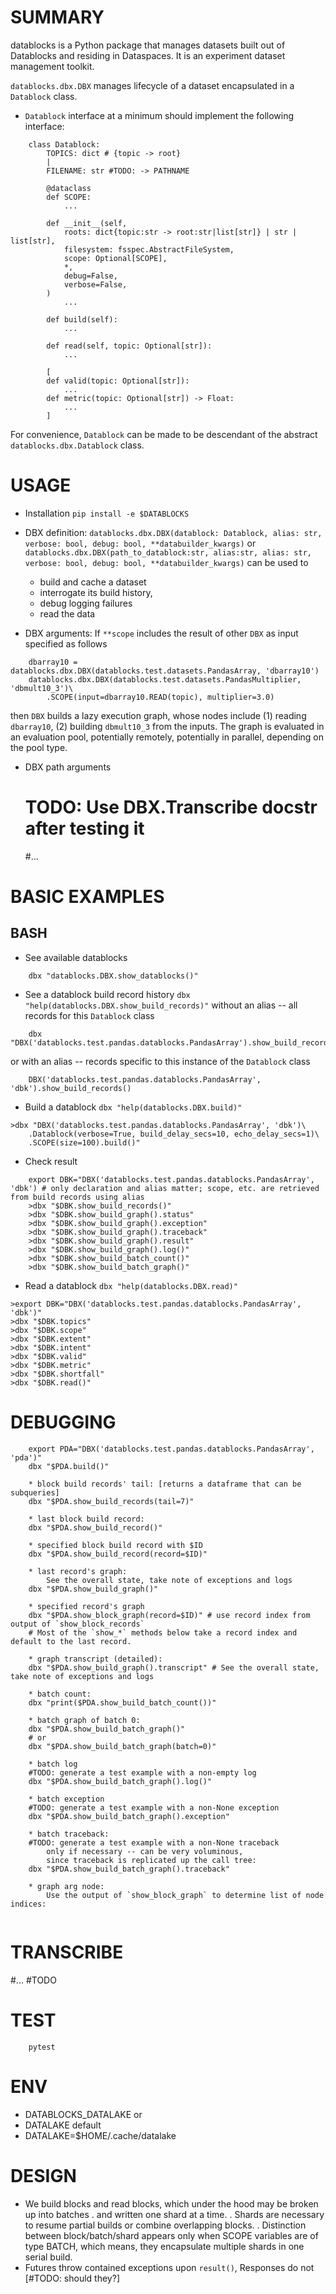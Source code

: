 # SUMMARY 
datablocks is a Python package that manages datasets built out of Datablocks and residing in Dataspaces.
It is an experiment dataset management toolkit.

`datablocks.dbx.DBX` manages lifecycle of a dataset encapsulated in a `Datablock` class. 
* `Datablock` interface at a minimum should implement the following interface:
```
    class Datablock:
        TOPICS: dict # {topic -> root} 
        |
        FILENAME: str #TODO: -> PATHNAME
        
        @dataclass
        def SCOPE:
            ...

        def __init__(self,
            roots: dict{topic:str -> root:str|list[str]} | str | list[str],
            filesystem: fsspec.AbstractFileSystem,
            scope: Optional[SCOPE],
            *,
            debug=False,
            verbose=False,
        )
            ...

        def build(self):
            ...

        def read(self, topic: Optional[str]):
            ...

        [
        def valid(topic: Optional[str]):
            ...
        def metric(topic: Optional[str]) -> Float:
            ...
        ]

```
For convenience, `Datablock` can be made to be descendant of the abstract `datablocks.dbx.Datablock` class.  

# USAGE
* Installation
`pip install -e $DATABLOCKS`

* DBX definition:
`datablocks.dbx.DBX(datablock: Datablock, alias: str, verbose: bool, debug: bool, **databuilder_kwargs)` 
    or 
 `datablocks.dbx.DBX(path_to_datablock:str, alias:str, alias: str, verbose: bool, debug: bool, **databuilder_kwargs)`
can be used to 
    - build and cache a dataset
    - interrogate its build history, 
    - debug logging failures
    - read the data

* DBX arguments:
If `**scope` includes the result of other `DBX` as input specified as follows
```
    dbarray10 = datablocks.dbx.DBX(datablocks.test.datasets.PandasArray, 'dbarray10')
    datablocks.dbx.DBX(datablocks.test.datasets.PandasMultiplier, 'dbmult10_3')\
        .SCOPE(input=dbarray10.READ(topic), multiplier=3.0)
```
then `DBX` builds a lazy execution graph, whose nodes include (1) reading `dbarray10`, (2) building `dbmult10_3` from the inputs.
The graph is evaluated in an evaluation pool, potentially remotely, potentially in parallel, depending on the pool type.

* DBX path arguments
    # TODO: Use DBX.Transcribe docstr after testing it
    #...


# BASIC EXAMPLES
## BASH
* See available datablocks
```
    dbx "datablocks.DBX.show_datablocks()"
```
* See a datablock build record history
`dbx "help(datablocks.DBX.show_build_records)"`
without an alias -- all records for this `Datablock` class
```
    dbx "DBX('datablocks.test.pandas.datablocks.PandasArray').show_build_records()"
```
or with an alias -- records specific to this instance of the `Datablock` class
```
    DBX('datablocks.test.pandas.datablocks.PandasArray', 'dbk').show_build_records()
```

* Build a datablock
`dbx "help(datablocks.DBX.build)"`
```
>dbx "DBX('datablocks.test.pandas.datablocks.PandasArray', 'dbk')\
    .Datablock(verbose=True, build_delay_secs=10, echo_delay_secs=1)\
    .SCOPE(size=100).build()"
```

* Check result
```
    export DBK="DBX('datablocks.test.pandas.datablocks.PandasArray', 'dbk') # only declaration and alias matter; scope, etc. are retrieved from build records using alias
    >dbx "$DBK.show_build_records()"
    >dbx "$DBK.show_build_graph().status"
    >dbx "$DBK.show_build_graph().exception"
    >dbx "$DBK.show_build_graph().traceback"
    >dbx "$DBK.show_build_graph().result"
    >dbx "$DBK.show_build_graph().log()"
    >dbx "$DBK.show_build_batch_count()"
    >dbx "$DBK.show_build_batch_graph()"
```
* Read a datablock
`dbx "help(datablocks.DBX.read)"`
```
>export DBK="DBX('datablocks.test.pandas.datablocks.PandasArray', 'dbk')"
>dbx "$DBK.topics"
>dbx "$DBK.scope"
>dbx "$DBK.extent"
>dbx "$DBK.intent"
>dbx "$DBK.valid"
>dbx "$DBK.metric"
>dbx "$DBK.shortfall"
>dbx "$DBK.read()"
```

# DEBUGGING
```
    export PDA="DBX('datablocks.test.pandas.datablocks.PandasArray', 'pda')" 
    dbx "$PDA.build()"

    * block build records' tail: [returns a dataframe that can be subqueries]
    dbx "$PDA.show_build_records(tail=7)"

    * last block build record:
    dbx "$PDA.show_build_record()"

    * specified block build record with $ID
    dbx "$PDA.show_build_record(record=$ID)"
    
    * last record's graph:
        See the overall state, take note of exceptions and logs
    dbx "$PDA.show_build_graph()" 
    
    * specified record's graph
    dbx "$PDA.show_block_graph(record=$ID)" # use record index from output of `show_block_records`
    # Most of the `show_*` methods below take a record index and default to the last record.

    * graph transcript (detailed):
    dbx "$PDA.show_build_graph().transcript" # See the overall state, take note of exceptions and logs
    
    * batch count:
    dbx "print($PDA.show_build_batch_count())"

    * batch graph of batch 0:
    dbx "$PDA.show_build_batch_graph()"
    # or
    dbx "$PDA.show_build_batch_graph(batch=0)"

    * batch log
    #TODO: generate a test example with a non-empty log
    dbx "$PDA.show_build_batch_graph().log()"

    * batch exception
    #TODO: generate a test example with a non-None exception
    dbx "$PDA.show_build_batch_graph().exception"

    * batch traceback: 
    #TODO: generate a test example with a non-None traceback
        only if necessary -- can be very voluminous, 
        since traceback is replicated up the call tree:
    dbx "$PDA.show_build_batch_graph().traceback"

    * graph arg node:
        Use the output of `show_block_graph` to determine list of node indices:
      
```

# TRANSCRIBE
#... #TODO

# TEST
```
    pytest
```

# ENV
* DATABLOCKS_DATALAKE
or
* DATALAKE
default
* DATALAKE=$HOME/.cache/datalake


# DESIGN
* We build blocks and read blocks, which under the hood may be broken up into batches
  . and written one shard at a time.
  . Shards are necessary to resume partial builds or combine overlapping blocks.
  . Distinction between block/batch/shard appears only when SCOPE variables are of type BATCH, which means, they encapsulate multiple shards in one serial build.
* Futures throw contained exceptions upon `result()`, Responses do not [#TODO: should they?]
